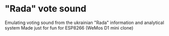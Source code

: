 # "Rada" vote sound
Emulating voting sound from the ukrainian "Rada" information and analytical system
Made just for fun for ESP8266 (WeMos D1 mini clone)

